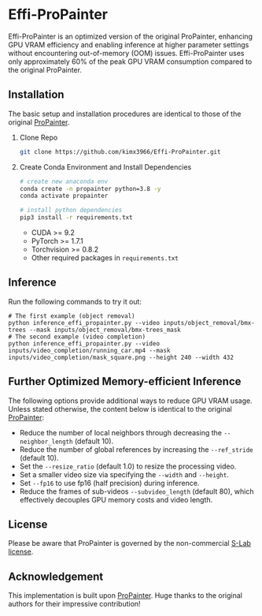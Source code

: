 # Effi-ProPainter
Effi-ProPainter is an optimized version of the original ProPainter, enhancing GPU VRAM efficiency and enabling inference at higher parameter settings without encountering out-of-memory (OOM) issues. Effi-ProPainter uses only approximately 60% of the peak GPU VRAM consumption compared to the original ProPainter.

## Installation
The basic setup and installation procedures are identical to those of the original [ProPainter](https://github.com/sczhou/ProPainter).

1. Clone Repo

   ```bash
   git clone https://github.com/kimx3966/Effi-ProPainter.git
   ```

2. Create Conda Environment and Install Dependencies

   ```bash
   # create new anaconda env
   conda create -n propainter python=3.8 -y
   conda activate propainter

   # install python dependencies
   pip3 install -r requirements.txt
   ```

   - CUDA >= 9.2
   - PyTorch >= 1.7.1
   - Torchvision >= 0.8.2
   - Other required packages in `requirements.txt`


## Inference
Run the following commands to try it out:
```shell
# The first example (object removal)
python inference_effi_propainter.py --video inputs/object_removal/bmx-trees --mask inputs/object_removal/bmx-trees_mask 
# The second example (video completion)
python inference_effi_propainter.py --video inputs/video_completion/running_car.mp4 --mask inputs/video_completion/mask_square.png --height 240 --width 432
```

## Further Optimized Memory-efficient Inference
The following options provide additional ways to reduce GPU VRAM usage. Unless stated otherwise, the content below is identical to the original [ProPainter](https://github.com/sczhou/ProPainter):

   - Reduce the number of local neighbors through decreasing the `--neighbor_length` (default 10).
   - Reduce the number of global references by increasing the `--ref_stride` (default 10).
   - Set the `--resize_ratio` (default 1.0) to resize the processing video.
   - Set a smaller video size via specifying the `--width` and `--height`.
   - Set `--fp16` to use fp16 (half precision) during inference.
   - Reduce the frames of sub-videos `--subvideo_length` (default 80), which effectively decouples GPU memory costs and video length.


## License
Please be aware that ProPainter is governed by the non-commercial [S-Lab license](https://github.com/sczhou/ProPainter/blob/main/LICENSE).

## Acknowledgement
This implementation is built upon [ProPainter](https://github.com/sczhou/ProPainter). Huge thanks to the original authors for their impressive contribution!